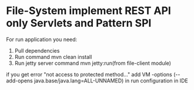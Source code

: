 
# File-System implement REST API only Servlets and Pattern SPI

For run application you need:
1. Pull dependencies
2. Run command mvn clean install
3. Run jetty server command mvn jetty:run(from file-client module)

if you get error "not access to protected method..."
add VM -options (--add-opens java.base/java.lang=ALL-UNNAMED) in run configuration in IDE